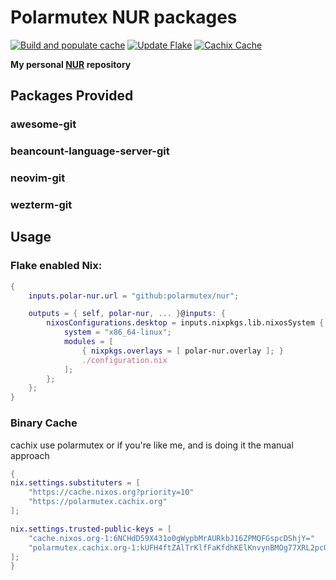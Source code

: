# Polarmutex NUR packages

[![Build and populate cache](https://github.com/polarmutex/nur/actions/workflows/build.yml/badge.svg?branch=master)](https://github.com/polarmutex/nur/actions/workflows/build.yml)
[![Update Flake](https://github.com/polarmutex/nur/actions/workflows/update-flake.yml/badge.svg)](https://github.com/polarmutex/nur/actions/workflows/update-flake.yml)
[![Cachix Cache](https://img.shields.io/badge/cachix-polarmutex-blue.svg)](https://polarmutex.cachix.org)

**My personal [NUR](https://github.com/nix-community/NUR) repository**

## Packages Provided

### awesome-git

### beancount-language-server-git

### neovim-git

### wezterm-git

## Usage

### Flake enabled Nix:

```nix
{
    inputs.polar-nur.url = "github:polarmutex/nur";

    outputs = { self, polar-nur, ... }@inputs: {
        nixosConfigurations.desktop = inputs.nixpkgs.lib.nixosSystem {
            system = "x86_64-linux";
            modules = [
                { nixpkgs.overlays = [ polar-nur.overlay ]; }
                ./configuration.nix
            ];
        };
    };
}
```

### Binary Cache

cachix use polarmutex or if you're like me, and is doing it the manual approach

```nix
{
nix.settings.substituters = [
    "https://cache.nixos.org?priority=10"
    "https://polarmutex.cachix.org"
];

nix.settings.trusted-public-keys = [
    "cache.nixos.org-1:6NCHdD59X431o0gWypbMrAURkbJ16ZPMQFGspcDShjY="
    "polarmutex.cachix.org-1:kUFH4ftZAlTrKlfFaKfdhKElKnvynBMOg77XRL2pc08="
];
}
```

```

```
